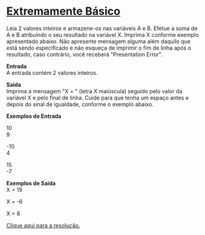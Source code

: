 # [Extremamente Básico](https://judge.beecrowd.com/pt/problems/view/1001)

Leia 2 valores inteiros e armazene-os nas variáveis A e B. Efetue a soma de A e B atribuindo o seu resultado na variável X. Imprima X conforme exemplo apresentado abaixo. Não apresente mensagem alguma além daquilo que está sendo especificado e não esqueça de imprimir o fim de linha após o resultado, caso contrário, você receberá "Presentation Error".

**Entrada**  
A entrada contém 2 valores inteiros.

**Saída**  
Imprima a mensagem "X = " (letra X maiúscula) seguido pelo valor da variável X e pelo final de linha. Cuide para que tenha um espaço antes e depois do sinal de igualdade, conforme o exemplo abaixo.

**Exemplos de Entrada**  

10  
9  

-10  
4  

15  
-7

**Exemplos de Saída**  
X = 19  

X = -6  

X = 8  

[Clique aqui para a resolução.](beecrowd1001.c)
